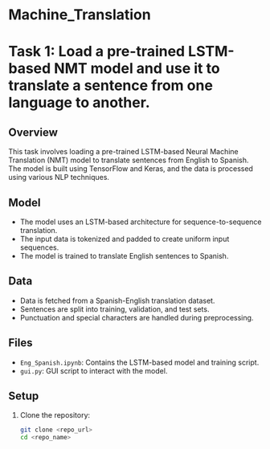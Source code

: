 # Machine_Translation
# Task 1: Load a pre-trained LSTM-based NMT model and use it to translate a sentence from one language to another.

## Overview
This task involves loading a pre-trained LSTM-based Neural Machine Translation (NMT) model to translate sentences from English to Spanish. The model is built using TensorFlow and Keras, and the data is processed using various NLP techniques.

## Model
- The model uses an LSTM-based architecture for sequence-to-sequence translation.
- The input data is tokenized and padded to create uniform input sequences.
- The model is trained to translate English sentences to Spanish.

## Data
- Data is fetched from a Spanish-English translation dataset.
- Sentences are split into training, validation, and test sets.
- Punctuation and special characters are handled during preprocessing.

## Files
- `Eng_Spanish.ipynb`: Contains the LSTM-based model and training script.
- `gui.py`: GUI script to interact with the model.

## Setup
1. Clone the repository:
   ```bash
   git clone <repo_url>
   cd <repo_name>
